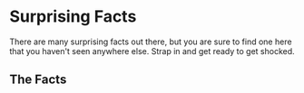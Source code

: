 # Surprising Facts

There are many surprising facts out there, but you are sure to find one here that you haven't seen anywhere else. Strap in and get ready to get shocked.

## The Facts
